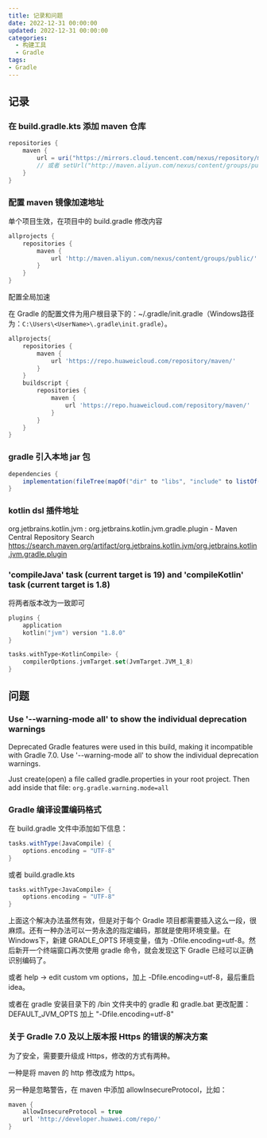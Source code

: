 ```yaml
---
title: 记录和问题
date: 2022-12-31 00:00:00
updated: 2022-12-31 00:00:00
categories:
  - 构建工具
  - Gradle
tags:
- Gradle
---
```


## 记录

### 在 build.gradle.kts 添加 maven 仓库

```groovy
repositories {
    maven {
        url = uri("https://mirrors.cloud.tencent.com/nexus/repository/maven-public/")
        // 或者 setUrl("http://maven.aliyun.com/nexus/content/groups/public/")
    }
}
```

### 配置 maven 镜像加速地址

单个项目生效，在项目中的 build.gradle 修改内容

```groovy
allprojects {
    repositories {
        maven {
            url 'http://maven.aliyun.com/nexus/content/groups/public/'
        }
    }
}
```

配置全局加速

在 Gradle 的配置文件为用户根目录下的：~/.gradle/init.gradle（Windows路径为：`C:\Users\<UserName>\.gradle\init.gradle`）。

```groovy
allprojects{
    repositories {
        maven {
            url 'https://repo.huaweicloud.com/repository/maven/'
        }
    }
    buildscript {
        repositories {
            maven {
                url 'https://repo.huaweicloud.com/repository/maven/'
            }
        }
    }
}
```

### gradle 引入本地 jar 包

```groovy
dependencies {
    implementation(fileTree(mapOf("dir" to "libs", "include" to listOf("*.jar"))))
}
```

### kotlin dsl 插件地址

org.jetbrains.kotlin.jvm : org.jetbrains.kotlin.jvm.gradle.plugin - Maven Central Repository Search
<https://search.maven.org/artifact/org.jetbrains.kotlin.jvm/org.jetbrains.kotlin.jvm.gradle.plugin>

### 'compileJava' task (current target is 19) and 'compileKotlin' task (current target is 1.8)

将两者版本改为一致即可

```kts
plugins {
    application
    kotlin("jvm") version "1.8.0"
}

tasks.withType<KotlinCompile> {
    compilerOptions.jvmTarget.set(JvmTarget.JVM_1_8)
}
```

## 问题

### Use '--warning-mode all' to show the individual deprecation warnings

Deprecated Gradle features were used in this build, making it incompatible with Gradle 7.0.
Use '--warning-mode all' to show the individual deprecation warnings.

Just create(open) a file called gradle.properties in your root project. Then add inside that file:
`org.gradle.warning.mode=all`

### Gradle 编译设置编码格式

在 build.gradle 文件中添加如下信息：

```groovy
tasks.withType(JavaCompile) {
    options.encoding = "UTF-8"
}
```

或者 build.gradle.kts

```kts
tasks.withType<JavaCompile> {
    options.encoding = "UTF-8"
}
```

上面这个解决办法虽然有效，但是对于每个 Gradle 项目都需要插入这么一段，很麻烦。还有一种办法可以一劳永逸的指定编码，那就是使用环境变量。在 Windows下，新建 GRADLE_OPTS 环境变量，值为 -Dfile.encoding=utf-8。然后新开一个终端窗口再次使用 gradle 命令，就会发现这下 Gradle 已经可以正确识别编码了。

或者 help -> edit custom vm options，加上 -Dfile.encoding=utf-8，最后重启 idea。

或者在 gradle 安装目录下的 /bin 文件夹中的 gradle 和 gradle.bat 更改配置：DEFAULT_JVM_OPTS 加上 "-Dfile.encoding=utf-8"

### 关于 Gradle 7.0 及以上版本报 Https 的错误的解决方案

为了安全，需要要升级成 Https，修改的方式有两种。

一种是将 maven 的 http 修改成为 https。

另一种是忽略警告，在 maven 中添加 allowInsecureProtocol，比如：

```groovy
maven {
    allowInsecureProtocol = true
    url 'http://developer.huawei.com/repo/'
}
```
